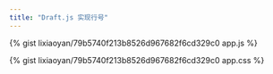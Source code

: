 ```yaml
---
title: "Draft.js 实现行号"
---
```


<script async src="https://jsfiddle.net/72subv99/embed/js,css,result/dark/"></script>

{% gist lixiaoyan/79b5740f213b8526d967682f6cd329c0 app.js %}

{% gist lixiaoyan/79b5740f213b8526d967682f6cd329c0 app.css %}
